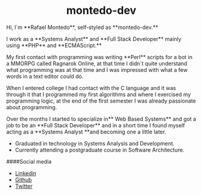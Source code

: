 <h1 align="center"> montedo-dev </h1>

<p> Hi, I`m **Rafael Montedo**, self-styled as **montedo-dev.** </p>

<p> I work as a **Systems Analyst** and **Full Stack Developer** mainly using **PHP** and **ECMAScript.**</p>

<p>
My first contact with programming was writing **Perl** scripts for a bot in a MMORPG called Ragnarok Online, at that time I didn`t quite understand what programming was at that time and I was impressed with what a few words in a text editor could do.
</p>

<p>When I entered college I had contact with the C language and it was through it that I programmed my first algorithms and where I exercised my programming logic, at the end of the first semester I was already passionate about programming.
</p>

<p>
Over the months I started to specialize in** Web Based Systems** and got a job to be an **Full Stack Developer**  and in a short time I found myself acting as a **Systems Analyst **and becoming one a little later.
</p>

- Graduated in technology in Systems Analysis and Development.
- Currently attending a postgraduate course in Software Architecture.

####Social media
- <a href="https://www.linkedin.com/in/montedo/?locale=en_US" target="_blank"> Linkedin </a>
- <a href="https://github.com/montedo-dev"> Github </a>
- <a href="https://twitter.com/montedo-dev"> Twitter </a>

